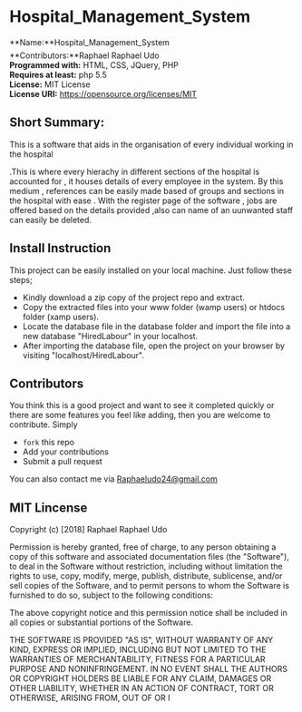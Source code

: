 # Hospital_Management_System

**Name:**Hospital_Management_System <br>
**Contributors:**Raphael Raphael Udo <br>
**Programmed with:** HTML, CSS, JQuery, PHP <br>
**Requires at least:** php 5.5  <br>
**License:** MIT License <br>
**License URI:** https://opensource.org/licenses/MIT <br>

## Short Summary:
This is a software that aids in the organisation of every individual working in the hospital

 .This is where every hierachy in different sections of the hospital is accounted for , it houses details of every employee in the system. By this medium , references can be easily made based of groups and sections in the hospital with ease . With the register page of the software , jobs are offered based on the details provided ,also can name of an uunwanted staff can easily be deleted.


## Install Instruction
This project can be easily installed on your local machine. Just follow these steps;
* Kindly download a zip copy of the project repo and extract.
* Copy the extracted files into your www folder (wamp users) or htdocs folder (xamp users).
* Locate the database file in the database folder and import the file into a new database "HiredLabour" in your localhost.
* After importing the database file, open the project on your browser by visiting "localhost/HiredLabour".

## Contributors
You think this is a good project and want to see it completed quickly or there are some features you feel like adding, then you are welcome to contribute.
Simply
* `fork` this repo
* Add your contributions
* Submit a pull request

You can also contact me via Raphaeludo24@gmail.com 

## MIT Lincense

Copyright (c) [2018] Raphael Raphael Udo

Permission is hereby granted, free of charge, to any person obtaining a copy
of this software and associated documentation files (the "Software"), to deal
in the Software without restriction, including without limitation the rights
to use, copy, modify, merge, publish, distribute, sublicense, and/or sell
copies of the Software, and to permit persons to whom the Software is
furnished to do so, subject to the following conditions:

The above copyright notice and this permission notice shall be included in all
copies or substantial portions of the Software.

THE SOFTWARE IS PROVIDED "AS IS", WITHOUT WARRANTY OF ANY KIND, EXPRESS OR
IMPLIED, INCLUDING BUT NOT LIMITED TO THE WARRANTIES OF MERCHANTABILITY,
FITNESS FOR A PARTICULAR PURPOSE AND NONINFRINGEMENT. IN NO EVENT SHALL THE
AUTHORS OR COPYRIGHT HOLDERS BE LIABLE FOR ANY CLAIM, DAMAGES OR OTHER
LIABILITY, WHETHER IN AN ACTION OF CONTRACT, TORT OR OTHERWISE, ARISING FROM,
OUT OF OR I
